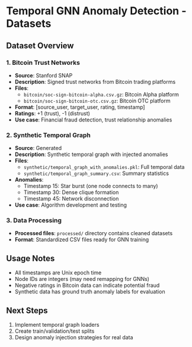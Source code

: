 # Temporal GNN Anomaly Detection - Datasets

## Dataset Overview

### 1. Bitcoin Trust Networks
- **Source**: Stanford SNAP
- **Description**: Signed trust networks from Bitcoin trading platforms
- **Files**:
  - `bitcoin/soc-sign-bitcoin-alpha.csv.gz`: Bitcoin Alpha platform
  - `bitcoin/soc-sign-bitcoin-otc.csv.gz`: Bitcoin OTC platform
- **Format**: [source_user, target_user, rating, timestamp]
- **Ratings**: +1 (trust), -1 (distrust)
- **Use case**: Financial fraud detection, trust relationship anomalies

### 2. Synthetic Temporal Graph
- **Source**: Generated
- **Description**: Synthetic temporal graph with injected anomalies
- **Files**:
  - `synthetic/temporal_graph_with_anomalies.pkl`: Full temporal data
  - `synthetic/temporal_graph_summary.csv`: Summary statistics
- **Anomalies**:
  - Timestamp 15: Star burst (one node connects to many)
  - Timestamp 30: Dense clique formation
  - Timestamp 45: Network disconnection
- **Use case**: Algorithm development and testing

### 3. Data Processing
- **Processed files**: `processed/` directory contains cleaned datasets
- **Format**: Standardized CSV files ready for GNN training

## Usage Notes
- All timestamps are Unix epoch time
- Node IDs are integers (may need remapping for GNNs)
- Negative ratings in Bitcoin data can indicate potential fraud
- Synthetic data has ground truth anomaly labels for evaluation

## Next Steps
1. Implement temporal graph loaders
2. Create train/validation/test splits
3. Design anomaly injection strategies for real data
